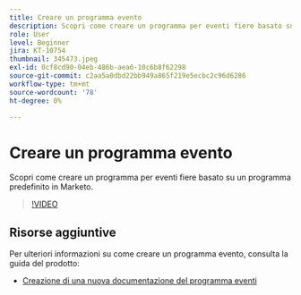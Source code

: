 ```yaml
---
title: Creare un programma evento
description: Scopri come creare un programma per eventi fiere basato su un programma predefinito in Marketo.
role: User
level: Beginner
jira: KT-10754
thumbnail: 345473.jpeg
exl-id: 0cf8cd90-04eb-486b-aea6-10c6b8f62298
source-git-commit: c2aa5a0dbd22bb949a865f219e5ecbc2c96d6286
workflow-type: tm+mt
source-wordcount: '78'
ht-degree: 0%

---
```


# Creare un programma evento

Scopri come creare un programma per eventi fiere basato su un programma predefinito in Marketo.

>[!VIDEO](https://video.tv.adobe.com/v/345473/?quality=12&learn=on)

## Risorse aggiuntive

Per ulteriori informazioni su come creare un programma evento, consulta la guida del prodotto:

* [Creazione di una nuova documentazione del programma eventi](https://experienceleague.adobe.com/docs/marketo/using/product-docs/demand-generation/events/understanding-events/create-a-new-event-program.html?lang=en)
